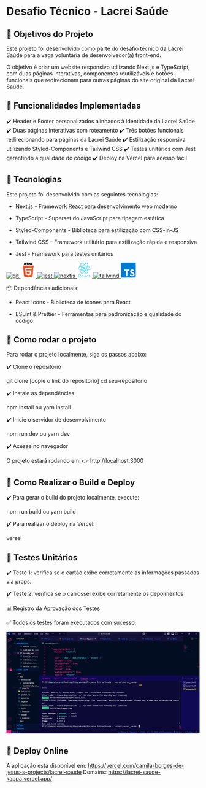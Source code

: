 # Desafio Técnico - Lacrei Saúde

## 📌 Objetivos do Projeto

Este projeto foi desenvolvido como parte do desafio técnico da Lacrei Saúde para a vaga voluntária de desenvolvedor(a) front-end.

O objetivo é criar um website responsivo utilizando Next.js e TypeScript, com duas páginas interativas, componentes reutilizáveis e botões funcionais que redirecionam para outras páginas do site original da Lacrei Saúde.

## 📌 Funcionalidades Implementadas

✔️ Header e Footer personalizados alinhados à identidade da Lacrei Saúde
✔️ Duas páginas interativas com roteamento
✔️ Três botões funcionais redirecionando para páginas da Lacrei Saúde
✔️ Estilização responsiva utilizando Styled-Components e Tailwind CSS
✔️ Testes unitários com Jest garantindo a qualidade do código
✔️ Deploy na Vercel para acesso fácil

## 📌 Tecnologias

Este projeto foi desenvolvido com as seguintes tecnologias:

- Next.js - Framework React para desenvolvimento web moderno

- TypeScript - Superset do JavaScript para tipagem estática

- Styled-Components - Biblioteca para estilização com CSS-in-JS

- Tailwind CSS - Framework utilitário para estilização rápida e responsiva

- Jest - Framework para testes unitários

<p align="left"> <a href="https://git-scm.com/" target="_blank" rel="noreferrer"> <img src="https://www.vectorlogo.zone/logos/git-scm/git-scm-icon.svg" alt="git" width="40" height="40"/> </a> <a href="https://www.w3.org/html/" target="_blank" rel="noreferrer"> <img src="https://raw.githubusercontent.com/devicons/devicon/master/icons/html5/html5-original-wordmark.svg" alt="html5" width="40" height="40"/> </a> <a href="https://jestjs.io" target="_blank" rel="noreferrer"> <img src="https://www.vectorlogo.zone/logos/jestjsio/jestjsio-icon.svg" alt="jest" width="40" height="40"/> </a> <a href="https://nextjs.org/" target="_blank" rel="noreferrer"> <img src="https://cdn.worldvectorlogo.com/logos/nextjs-2.svg" alt="nextjs" width="40" height="40"/> </a> <a href="https://reactjs.org/" target="_blank" rel="noreferrer"> <img src="https://raw.githubusercontent.com/devicons/devicon/master/icons/react/react-original-wordmark.svg" alt="react" width="40" height="40"/> </a> <a href="https://tailwindcss.com/" target="_blank" rel="noreferrer"> <img src="https://www.vectorlogo.zone/logos/tailwindcss/tailwindcss-icon.svg" alt="tailwind" width="40" height="40"/> </a> <a href="https://www.typescriptlang.org/" target="_blank" rel="noreferrer"> <img src="https://raw.githubusercontent.com/devicons/devicon/master/icons/typescript/typescript-original.svg" alt="typescript" width="40" height="40"/> </a> </p>

📦 Dependências adicionais:

- React Icons - Biblioteca de ícones para React

- ESLint & Prettier - Ferramentas para padronização e qualidade do código

## 📌 Como rodar o projeto

Para rodar o projeto localmente, siga os passos abaixo:

✔️ Clone o repositório

git clone [copie o link do repositório]
cd seu-repositorio

✔️ Instale as dependências

npm install
ou
yarn install

✔️ Inicie o servidor de desenvolvimento

npm run dev
ou
yarn dev

✔️ Acesse no navegador

O projeto estará rodando em:
👉 http://localhost:3000

## 📌 Como Realizar o Build e Deploy

✔️ Para gerar o build do projeto localmente, execute:

npm run build
ou
yarn build

✔️ Para realizar o deploy na Vercel:

versel

## 📌 Testes Unitários

✔️ Teste 1: verifica se o cartão exibe corretamente as informações passadas via props.

✔️ Teste 2: verifica se o carrossel exibe corretamente os depoimentos

📊 Registro da Aprovação dos Testes

✅ Todos os testes foram executados com sucesso:

  <img src="./tests/registration/Test-jest.png">

## 📌 Deploy Online

A aplicação está disponível em: https://vercel.com/camila-borges-de-jesus-s-projects/lacrei-saude
Domains: https://lacrei-saude-kappa.vercel.app/

